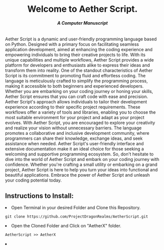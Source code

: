 <h1 align="center">
  Welcome to Aether Script.
</h1>
<h4 align="center"><i>
  A Computer Manuscript
</i></h4>
<br>
Aether Script is a dynamic and user-friendly programming language based on Python. Designed with a primary focus on facilitating seamless application development, aimed at enhancing the coding experience and empowering individuals to bring their creative projects to life. With its unique capabilities and multiple workflows, Aether Script provides a wide platform for developers and enthusiasts alike to express their ideas and transform them into reality.
One of the standout characteristics of Aether Script is its commitment to promoting fluid and effortless coding. The language is meticulously crafted to simplify the programming process, making it accessible to both beginners and experienced developers. Whether you are embarking on your coding journey or honing your skills, Aether Script ensures that you can craft code with ease and precision. Aether Script's approach allows individuals to tailor their development experience according to their specific project requirements. These workflows offer a variety of tools and libraries, enabling you to choose the most suitable environment for your project and adapt as your project evolves.
With Aether Script, you are encouraged to explore your creativity and realize your vision without unnecessary barriers. The language promotes a collaborative and inclusive development community, where programmers can share their knowledge, exchange ideas, and seek assistance when needed. Aether Script's user-friendly interface and extensive documentation make it an ideal choice for those seeking a welcoming and supportive programming ecosystem.
So, don't hesitate to dive into the world of Aether Script and embark on your coding journey with confidence. Whether you're crafting a small utility or embarking on a grand project, Aether Script is here to help you turn your ideas into functional and beautiful applications. Embrace the power of Aether Script and unleash your coding potential today.

<h2>Instructions to Install:</h2>
<li>Open Terminal in your desired Folder and Clone this Repository.</li>

```
git clone https://github.com/ProjectDragonRealms/AetherScript.git
```
<li>Open the Cloned Folder and Click on "AetherX" folder.</li>

``` AetherScript >> AetherX ```

<li></li>

